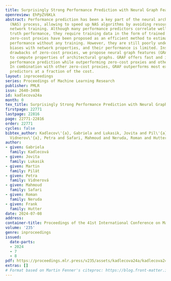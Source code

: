 ```yaml
---
title: Surprisingly Strong Performance Prediction with Neural Graph Features
openreview: EhPpZV6KLk
abstract: Performance prediction has been a key part of the neural architecture search
  (NAS) process, allowing to speed up NAS algorithms by avoiding resource-consuming
  network training. Although many performance predictors correlate well with ground
  truth performance, they require training data in the form of trained networks. Recently,
  zero-cost proxies have been proposed as an efficient method to estimate network
  performance without any training. However, they are still poorly understood, exhibit
  biases with network properties, and their performance is limited. Inspired by the
  drawbacks of zero-cost proxies, we propose neural graph features (GRAF), simple
  to compute properties of architectural graphs. GRAF offers fast and interpretable
  performance prediction while outperforming zero-cost proxies and other common encodings.
  In combination with other zero-cost proxies, GRAF outperforms most existing performance
  predictors at a fraction of the cost.
layout: inproceedings
series: Proceedings of Machine Learning Research
publisher: PMLR
issn: 2640-3498
id: kadlecova24a
month: 0
tex_title: Surprisingly Strong Performance Prediction with Neural Graph Features
firstpage: 22771
lastpage: 22816
page: 22771-22816
order: 22771
cycles: false
bibtex_author: Kadlecov\'{a}, Gabriela and Lukasik, Jovita and Pil\'{a}t, Martin and
  Vidnerov\'{a}, Petra and Safari, Mahmoud and Neruda, Roman and Hutter, Frank
author:
- given: Gabriela
  family: Kadlecová
- given: Jovita
  family: Lukasik
- given: Martin
  family: Pilát
- given: Petra
  family: Vidnerová
- given: Mahmoud
  family: Safari
- given: Roman
  family: Neruda
- given: Frank
  family: Hutter
date: 2024-07-08
address:
container-title: Proceedings of the 41st International Conference on Machine Learning
volume: '235'
genre: inproceedings
issued:
  date-parts:
  - 2024
  - 7
  - 8
pdf: https://proceedings.mlr.press/v235/assets/kadlecova24a/kadlecova24a.pdf
extras: []
# Format based on Martin Fenner's citeproc: https://blog.front-matter.io/posts/citeproc-yaml-for-bibliographies/
---
```


